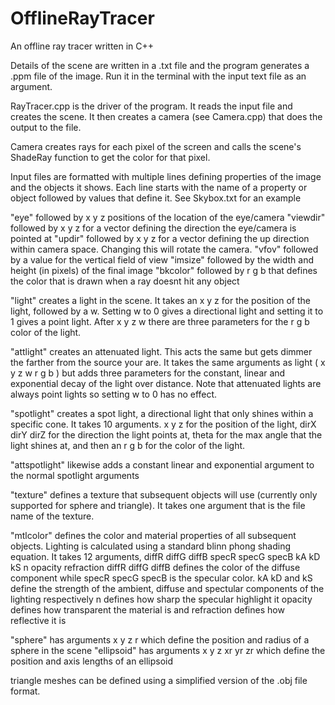 # OfflineRayTracer
An offline ray tracer written in C++

Details of the scene are written in a .txt file and the program generates a .ppm file of the image. 
Run it in the terminal with the input text file as an argument.

RayTracer.cpp is the driver of the program. It reads the input file and creates the scene. It then creates a camera (see Camera.cpp) that does the output to the file.

Camera creates rays for each pixel of the screen and calls the scene's ShadeRay function to get the color for that pixel.

Input files are formatted with multiple lines defining properties of the image and the objects it shows. Each line starts with the name of a property or object followed by values that define it.
See Skybox.txt for an example

"eye" followed by x y z positions of the location of the eye/camera
"viewdir" followed by x y z for a vector defining the direction the eye/camera is pointed at
"updir" followed by x y z for a vector defining the up direction within camera space. Changing this will rotate the camera.
"vfov" followed by a value for the vertical field of view
"imsize" followed by the width and height (in pixels) of the final image
"bkcolor" followed by r g b that defines the color that is drawn when a ray doesnt hit any object

"light" creates a light in the scene. It takes an x y z for the position of the light, followed by a w. Setting w to 0 gives a directional light and setting it to 1 gives a point light. 
  After x y z w there are three parameters for the r g b color of the light.
 
"attlight" creates an attenuated light. This acts the same but gets dimmer the farther from the source your are.
  It takes the same arguments as light ( x y z w r g b ) but adds three parameters for the constant, linear and exponential decay of the light over distance.
  Note that attenuated lights are always point lights so setting w to 0 has no effect.
 
"spotlight" creates a spot light, a directional light that only shines within a specific cone. It takes 10 arguments.
  x y z for the position of the light, dirX dirY dirZ for the direction the light points at, theta for the max angle that the light shines at, and then an r g b for the color of the light.

"attspotlight" likewise adds a constant linear and exponential argument to the normal spotlight arguments

"texture" defines a texture that subsequent objects will use (currently only supported for sphere and triangle).
  It takes one argument that is the file name of the texture.

"mtlcolor" defines the color and material properties of all subsequent objects. Lighting is calculated using a standard blinn phong shading equation.
  It takes 12 arguments, diffR diffG diffB specR specG specB kA kD kS n opacity refraction
  diffR diffG diffB defines the color of the diffuse component while specR specG specB is the specular color.
  kA kD and kS define the strength of the ambient, diffuse and spectular components of the lighting respectively
  n defines how sharp the specular highlight it
  opacity defines how transparent the material is and refraction defines how reflective it is
 
"sphere" has arguments x y z r which define the position and radius of a sphere in the scene
"ellipsoid" has arguments x y z xr yr zr which define the position and axis lengths of an ellipsoid

triangle meshes can be defined using a simplified version of the .obj file format.
